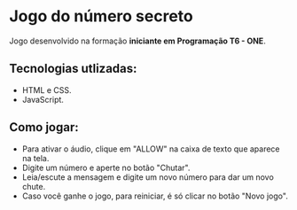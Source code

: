 # Jogo do número secreto

Jogo desenvolvido na formação **iniciante em Programação T6 - ONE**.

## Tecnologias utlizadas:
- HTML e CSS.
- JavaScript.

## Como jogar:

- Para ativar o áudio, clique em "ALLOW" na caixa de texto que aparece na tela.
- Digite um número e aperte no botão "Chutar".
- Leia/escute a mensagem e digite um novo número para dar um novo chute.
- Caso você ganhe o jogo, para reiniciar, é só clicar no botão "Novo jogo".
